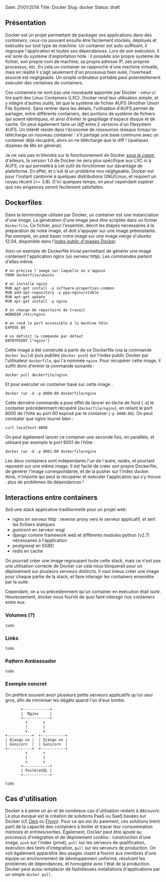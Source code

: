 Date: 21/01/2014
Title: Docker
Slug: docker
Status: draft

Présentation
------------

Docker est un projet permettant de packager ses applications dans des *containers*, ceux-cis pouvant ensuite être facilement stockés, déployés et exécutés sur tout type de machine. Un container est auto-suffisant, il regroupe l'application et toutes ses dépendances. Lors de son exécution, il est isolé du système d'exploitation hôte : il possède son propre système de fichier, son propre nom de machine, sa propre adresse IP, ses propres processus, etc. En cela un container se rapproche d'une machine virtuelle, mais en réalité il s'agit seulement d'un processus bien isolé, l'overhead associé est négligeable. Un simple ordinateur portable peut potentiellement exécuter des centaines de containers.

Ces containers ne sont pas une nouveauté apportée par Docker : celui-ci tire parti des Linux Containers (LXC). Docker rend leur utilisation simple, et y intègre d'autres outils, tel que le système de fichier AUFS (Another Union File System). Sans rentrer dans les détails, l'utilisation d'AUFS permet de partager, entre différents containers, des portions de système de fichiers qui soient identiques, et ainsi d'éviter le gaspillage d'espace disque et de cache. On peut également faire un *diff* entre 2 versions d'un filesystem AUFS. Un intérêt réside dans l'économie de ressources réseaux lorsqu'on télécharge un nouveau container : s'il partage une base commune avec un container déjà récupéré, alors on ne télécharge que le diff ! (quelques dizaines de Mo en général).

Je ne vais pas m'étendre sur le fonctionnement de Docker [*sous le capot*](http://www.infoq.com/fr/articles/docker-sous-le-capot), d'ailleurs, la version 1.0 de Docker ne sera plus spécifique aux LXC ni à AUFS, ce qui permettra à cet outil de fonctionner sur davantage de plateforme. En effet, et c'est là un problème non négligeable, Docker est pour l'instant cantonné à quelques distributions GNU/Linux, et requiert un noyau récent (>= 3.8). D'ici quelques temps, on peut cependant espérer que ces exigences seront facilement satisfaites.

Dockerfiles
-----------

Dans la terminologie utilisée par Docker, un *container* est une instanciation d'une *image*.
La génération d'une image peut être scriptée dans un fichier `Dockerfile`. Ce fichier, pour l'essentiel, décrit les étapes nécessaires à la préparation de notre image, et doit s'appuyer sur une image préexistante. Par exemple, on peut baser notre image sur une image vierge d'ubuntu 12.04, disponible dans l'[index public d'images Docker](https://index.docker.io).

Voici un exemple de Dockerfile trivial permettant de générer une image contenant l'application nginx (un serveur http). Les commandes parlent d'elles même.


    # on précise l'image sur laquelle on s'appuie
    FROM dockerfile/ubuntu
    
    # on installe nginx
    RUN apt-get install -y software-properties-common
    RUN add-apt-repository -y ppa:nginx/stable
    RUN apt-get update
    RUN apt-get install -y nginx
    
    # on change de répertoire de travail
    WORKDIR /etc/nginx
    
    # on rend le port accessible à la machine hôte
    EXPOSE 80
    
    # on définit la commande par défaut
    ENTRYPOINT ["nginx"]


Cette image a été construite à partir de ce Dockerfile (via la commande `docker build`) puis publiée (`docker push`) sur l'index public Docker par l'utilisateur `dockerfile`, qui l'a nommée `nginx`. Pour récupérer cette image, il suffit donc d'entrer la commande suivante :


    docker pull dockerfile/nginx


Et pour exécuter un container basé sur cette image :


    docker run -d -p 8000:80 dockerfile/nginx


Cette dernière commande a pour effet de lancer en tâche de fond (`-d`) le container précédemment récupéré (`dockerfile/nginx`), en reliant le port 8000 de l'hôte au port 80 exposé par le container (`-p 8000:80`).
On peut constater que nginx tourne bien :


    curl localhost:8000


On peut également lancer ce container une seconde fois, en parallèle, et utilisant par exemple le port 8001 de l'hôte : 


    docker run -d -p 8001:80 dockerfile/nginx


Les deux containers sont indépendants l'un de l'autre, isolés, et pourtant reposent sur une même image.
Il est facile de créer son propre Dockerfile, de générer l'image correspondante, et de la pusher sur l'index docker. Ainsi, n'importe qui peut la récupérer et exécuter l'application qui s'y trouve : plus de problèmes de dépendances !

Interactions entre containers
-----------------------------

Soit une stack applicative traditionnelle pour un projet web:

- nginx en serveur http : reverse proxy vers le serveur applicatif, et sert les fichiers statiques
- gunicorn en serveur wsgi
- django comme framework web et différents modules python (v2.7) nécessaires à l'application
- postgresql en SGBD
- redis en cache

On pourrait créer une image regroupant toute cette stack, mais ce n'est pas une utilisation correcte de Docker car cela nous bloquerait pour un déploiement sur plusieurs serveurs distincts. Il vaut mieux créer une image pour chaque partie de la stack, et faire interagir les containers ensemble par la suite.

Cependant, on a vu précédemment qu'un container en exécution était isolé. Heureusement, docker nous fournit de quoi faire interagir nos containers entre eux.

### Volumes (?)

`todo`

### Links

`todo`

### Pattern Ambassador

`todo`

### Exemple concret

On préfère souvent avoir plusieurs petits serveurs applicatifs qu'un seul gros, afin de minimiser les dégâts quand l'un d'eux tombe.


           +------------+
           |  Nginx     |
           +------------+
             +       +
             |       |
             v       v
    +-----------+  +-----------+
    | Django on |  | Django on |
    | Gunicorn  |  | Gunicorn  |
    +-----------+  +-----------+
             +       +
             |       |
             v       v
           +------------+
           | PostGreSQL |
           +------------+


`todo`


Cas d'utilisation
-----------------

Docker a à peine un an et de nombreux cas d'utilisation restent à découvrir.
Le plus évoqué est la création de solutions PaaS ou SaaS basées sur Docker (cf. [Deis](http://deis.io) ou [Flynn](https://flynn.io)). Pour ce qui est du paiement, ces solutions tirent parti de la capacité des containers à limiter et tracer leur consommation mémoire et entrées/sorties.
Également, Docker peut être ajouté au processus d'intégration et de déploiement continu : construction d'une image, `push` sur l'index (privé), `pull` sur les serveurs de qualification, exécution des tests d'intégration, `pull` sur les serveurs de production.
On voit également apparaître des usages visant à fournir aux membres d'une équipe un environnement de développement uniforme, résolvant les problèmes de dépendances, et homogène avec l'état de la production.
Docker peut aussi remplacer de fastidieuses installations d'applications par un simple `docker pull`.
